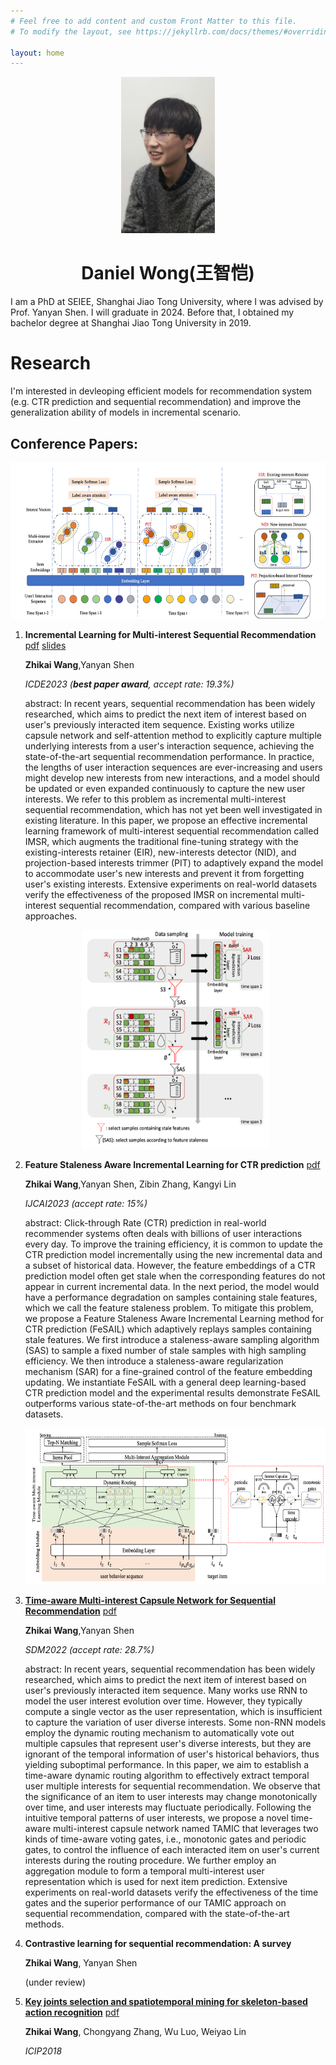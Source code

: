 ```yaml
---
# Feel free to add content and custom Front Matter to this file.
# To modify the layout, see https://jekyllrb.com/docs/themes/#overriding-theme-defaults

layout: home
---
```


<div align=center><img width = '150' height ='250' src ="images/portrait.jpeg"/></div>

# <center>Daniel Wong(王智恺)</center>



I am a PhD at SEIEE, Shanghai Jiao Tong University, where I was advised by Prof. Yanyan Shen. I will graduate in 2024. Before that, I obtained my bachelor degree at Shanghai Jiao Tong University in 2019.



# Research

I'm interested in devleoping efficient models for recommendation system (e.g. CTR prediction and sequential recommendation) and improve the generalization ability of models in incremental scenario.

## Conference Papers:

<div align=center><img width = '650' height ='250' src ="images/icde2.png"/></div>

1. **Incremental Learning for Multi-interest Sequential Recommendation**  [pdf]({{site.url}}/files/icde.pdf) [slides]({{site.url}}/files/icde_slides.pdf) 

   **Zhikai Wang**,Yanyan Shen

   *ICDE2023 (**best paper award**, accept rate: 19.3%)*

   abstract: In recent years, sequential recommendation has been widely researched, which aims to predict the next item of interest based on user's previously interacted item sequence. Existing works utilize capsule network and self-attention method to explicitly capture multiple underlying interests from a user's interaction sequence, achieving the state-of-the-art sequential recommendation performance. In practice, the lengths of user interaction sequences are ever-increasing and users might develop new interests from new interactions, and a model should be updated or even expanded continuously to capture the new user interests. We refer to this problem as incremental multi-interest sequential recommendation, which has not yet been well investigated in existing literature. In this paper, we propose an effective incremental learning framework of multi-interest sequential recommendation called IMSR, which augments the traditional fine-tuning strategy with the existing-interests retainer (EIR), new-interests detector (NID), and projection-based interests trimmer (PIT) to adaptively expand the model to accommodate user's new interests and prevent it from forgetting user's existing interests. Extensive experiments on real-world datasets verify the effectiveness of the proposed IMSR on incremental multi-interest sequential recommendation, compared with various baseline approaches.

   

   <div align=center><img width = '300' height ='350' src ="images/ijcai.png"/></div>

2. **Feature Staleness Aware Incremental Learning for CTR prediction**  [pdf]({{site.url}}/files/ijcai23.pdf)

   **Zhikai Wang**,Yanyan Shen, Zibin Zhang, Kangyi Lin

   *IJCAI2023 (accept rate: 15%)*

   abstract: Click-through Rate (CTR) prediction in real-world recommender systems often deals with billions of user interactions every day. To improve the training efficiency, it is common to update the CTR prediction model incrementally using the new incremental data and a subset of historical data. However, the feature embeddings of a CTR prediction model often get stale when the corresponding features do not appear in current incremental data. In the next period, the model would have a performance degradation on samples containing stale features, which we call the feature staleness problem. To mitigate this problem, we propose a Feature Staleness Aware Incremental Learning method for CTR prediction (FeSAIL) which adaptively replays samples containing stale features. We first introduce a staleness-aware sampling algorithm (SAS) to sample a fixed number of stale samples with high sampling efficiency. We then introduce a staleness-aware regularization mechanism (SAR) for a fine-grained control of the feature embedding updating. We instantiate FeSAIL with a general deep learning-based CTR prediction model and the experimental results demonstrate FeSAIL outperforms various state-of-the-art methods on four benchmark datasets.

   <div align=center><img width = '650' height ='250' src ="images/sdm.png"/></div>

3. [**Time-aware Multi-interest Capsule Network for Sequential Recommendation**](https://epubs.siam.org/doi/abs/10.1137/1.9781611977172.63)  [pdf]({{site.url}}/files/sdm.pdf)

   **Zhikai Wang**,Yanyan Shen

   *SDM2022 (accept rate: 28.7%)*
   
   abstract: In recent years, sequential recommendation has been widely researched, which aims to predict the next item of interest based on user's previously interacted item sequence. Many works use RNN to model the user interest evolution over time. However, they typically compute a single vector as the user representation, which is insufficient to capture the variation of user diverse interests. Some non-RNN models employ the dynamic routing mechanism to automatically vote out multiple capsules that represent user's diverse interests, but they are ignorant of the temporal information of user's historical behaviors, thus yielding suboptimal performance. 
   In this paper, we aim to establish a time-aware dynamic routing algorithm to effectively extract temporal user multiple interests for sequential recommendation. We observe that the significance of an item to user interests may change monotonically over time, and user interests may fluctuate periodically. Following the intuitive temporal patterns of user interests, we propose a novel time-aware multi-interest capsule network named TAMIC that leverages two kinds of time-aware voting gates, i.e., monotonic gates and periodic gates, to control the influence of each interacted item on user's current interests during the routing procedure. We further employ an aggregation module to form a temporal multi-interest user representation which is used for next item prediction. Extensive experiments on real-world datasets verify the effectiveness of the time gates and the superior performance of our TAMIC approach on sequential recommendation, compared with the state-of-the-art methods.
   
3. **Contrastive learning for sequential recommendation: A survey**

   **Zhikai Wang**, Yanyan Shen

   (under review)
   
   
   
4. [**Key joints selection and spatiotemporal mining for skeleton-based action recognition**](https://ieeexplore.ieee.org/abstract/document/8451483) [pdf]({{site.url}}/files/ICIP.pdf)
   
   **Zhikai Wang**, Chongyang Zhang, Wu Luo, Weiyao Lin
   
   *ICIP2018*
